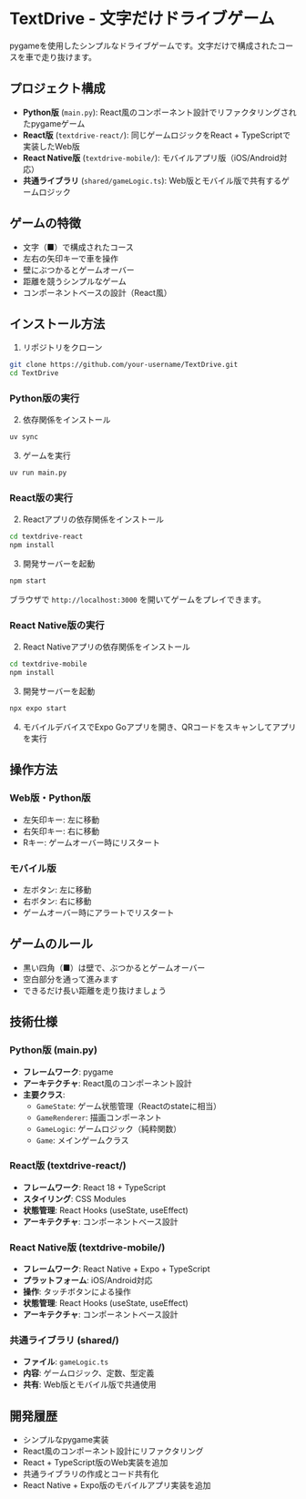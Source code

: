 # TextDrive - 文字だけドライブゲーム

pygameを使用したシンプルなドライブゲームです。文字だけで構成されたコースを車で走り抜けます。

## プロジェクト構成

- **Python版** (`main.py`): React風のコンポーネント設計でリファクタリングされたpygameゲーム
- **React版** (`textdrive-react/`): 同じゲームロジックをReact + TypeScriptで実装したWeb版
- **React Native版** (`textdrive-mobile/`): モバイルアプリ版（iOS/Android対応）
- **共通ライブラリ** (`shared/gameLogic.ts`): Web版とモバイル版で共有するゲームロジック

## ゲームの特徴

- 文字（■）で構成されたコース
- 左右の矢印キーで車を操作
- 壁にぶつかるとゲームオーバー
- 距離を競うシンプルなゲーム
- コンポーネントベースの設計（React風）

## インストール方法

1. リポジトリをクローン
```bash
git clone https://github.com/your-username/TextDrive.git
cd TextDrive
```

### Python版の実行

2. 依存関係をインストール
```bash
uv sync
```

3. ゲームを実行
```bash
uv run main.py
```

### React版の実行

2. Reactアプリの依存関係をインストール
```bash
cd textdrive-react
npm install
```

3. 開発サーバーを起動
```bash
npm start
```

ブラウザで `http://localhost:3000` を開いてゲームをプレイできます。

### React Native版の実行

2. React Nativeアプリの依存関係をインストール
```bash
cd textdrive-mobile
npm install
```

3. 開発サーバーを起動
```bash
npx expo start
```

4. モバイルデバイスでExpo Goアプリを開き、QRコードをスキャンしてアプリを実行

## 操作方法

### Web版・Python版
- 左矢印キー: 左に移動
- 右矢印キー: 右に移動
- Rキー: ゲームオーバー時にリスタート

### モバイル版
- 左ボタン: 左に移動
- 右ボタン: 右に移動
- ゲームオーバー時にアラートでリスタート

## ゲームのルール

- 黒い四角（■）は壁で、ぶつかるとゲームオーバー
- 空白部分を通って進みます
- できるだけ長い距離を走り抜けましょう

## 技術仕様

### Python版 (main.py)
- **フレームワーク**: pygame
- **アーキテクチャ**: React風のコンポーネント設計
- **主要クラス**:
  - `GameState`: ゲーム状態管理（Reactのstateに相当）
  - `GameRenderer`: 描画コンポーネント
  - `GameLogic`: ゲームロジック（純粋関数）
  - `Game`: メインゲームクラス

### React版 (textdrive-react/)
- **フレームワーク**: React 18 + TypeScript
- **スタイリング**: CSS Modules
- **状態管理**: React Hooks (useState, useEffect)
- **アーキテクチャ**: コンポーネントベース設計

### React Native版 (textdrive-mobile/)
- **フレームワーク**: React Native + Expo + TypeScript
- **プラットフォーム**: iOS/Android対応
- **操作**: タッチボタンによる操作
- **状態管理**: React Hooks (useState, useEffect)
- **アーキテクチャ**: コンポーネントベース設計

### 共通ライブラリ (shared/)
- **ファイル**: `gameLogic.ts`
- **内容**: ゲームロジック、定数、型定義
- **共有**: Web版とモバイル版で共通使用

## 開発履歴

- シンプルなpygame実装
- React風のコンポーネント設計にリファクタリング
- React + TypeScript版のWeb実装を追加
- 共通ライブラリの作成とコード共有化
- React Native + Expo版のモバイルアプリ実装を追加
